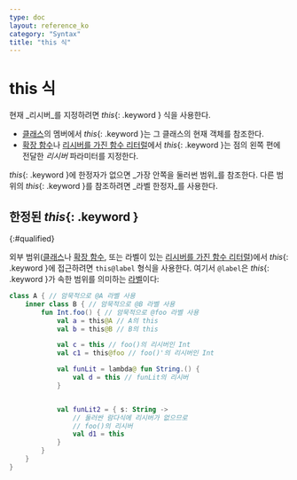 ```yaml
---
type: doc
layout: reference_ko
category: "Syntax"
title: "this 식"
---
```


# this 식

현재 _리시버_를 지정하려면 *this*{: .keyword } 식을 사용한다.

* [클래스](classes.html#inheritance)의 멤버에서 *this*{: .keyword }는 그 클래스의 현재 객체를 참조한다.
* [확장 함수](extensions.html)나 [리시버를 가진 함수 리터럴](lambdas.html#function-literals-with-receiver)에서
  *this*{: .keyword }는 점의 왼쪽 편에 전달한 _리시버_ 파라미터를 지정한다.

*this*{: .keyword }에 한정자가 없으면 _가장 안쪽을 둘러썬 범위_를 참조한다.
다른 범위의 *this*{: .keyword }를 참조하려면 _라벨 한정자_를 사용한다.

## 한정된 *this*{: .keyword }
{:#qualified}

외부 범위([클래스](classes.html)나 [확장 함수](extensions.html), 또는 
라벨이 있는 [리시버를 가진 함수 리터럴](lambdas.html#function-literals-with-receiver))에서 *this*{: .keyword }에 접근하려면
`this@label` 형식을 사용한다. 여기서 `@label`은 *this*{: .keyword }가 속한 범위를 의미하는 [라벨](returns.html)이다:

``` kotlin
class A { // 암묵적으로 @A 라벨 사용
    inner class B { // 암묵적으로 @B 라벨 사용
        fun Int.foo() { // 암묵적으로 @foo 라벨 사용
            val a = this@A // A의 this
            val b = this@B // B의 this

            val c = this // foo()의 리시버인 Int
            val c1 = this@foo // foo()'의 리시버인 Int

            val funLit = lambda@ fun String.() {
                val d = this // funLit의 리시버
            }


            val funLit2 = { s: String ->
                // 둘러싼 람다식에 리시버가 없으므로 
                // foo()의 리시버
                val d1 = this
            }
        }
    }
}
```
